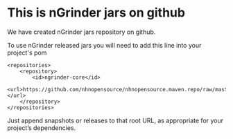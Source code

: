 This is nGrinder jars on github
==============
 We have created nGrinder jars repository on github.

 To use nGrinder released jars you will need to add this line into your project's pom

    <repositories>
        <repository>
  	        <id>ngrinder-core</id>
  	        <url>https://github.com/nhnopensource/nhnopensource.maven.repo/raw/master/{releases/snupshots}</url>
  	    </repository>
  	</repositories>

 Just append snapshots or releases to that root URL, as appropriate for your project’s dependencies.
